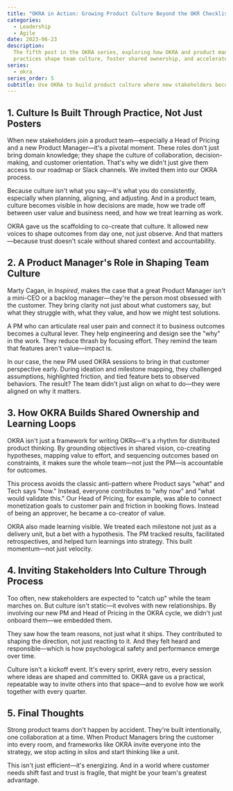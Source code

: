 ```yaml
---
title: "OKRA in Action: Growing Product Culture Beyond the OKR Checklist"
categories:
  - Leadership
  - Agile
date: 2023-06-23
description:
  The fifth post in the OKRA series, exploring how OKRA and product management
  practices shape team culture, foster shared ownership, and accelerate learning.
series:
  - okra
series_order: 5
subtitle: Use OKRA to build product culture where new stakeholders become co-creators, not just observers—fostering shared ownership and learning loops
---
```


## 1. Culture Is Built Through Practice, Not Just Posters

When new stakeholders join a product team—especially a Head of Pricing and a new Product Manager—it's a pivotal moment. These roles don't just bring domain knowledge; they shape the culture of collaboration, decision-making, and customer orientation. That's why we didn't just give them access to our roadmap or Slack channels. We invited them into our OKRA process.

Because culture isn't what you say—it's what you do consistently, especially when planning, aligning, and adjusting. And in a product team, culture becomes visible in how decisions are made, how we trade off between user value and business need, and how we treat learning as work.

OKRA gave us the scaffolding to co-create that culture. It allowed new voices to shape outcomes from day one, not just observe. And that matters—because trust doesn't scale without shared context and accountability.

## 2. A Product Manager's Role in Shaping Team Culture

Marty Cagan, in _Inspired_, makes the case that a great Product Manager isn't a mini-CEO or a backlog manager—they're the person most obsessed with the customer. They bring clarity not just about what customers say, but what they struggle with, what they value, and how we might test solutions.

A PM who can articulate real user pain and connect it to business outcomes becomes a cultural lever. They help engineering and design see the "why" in the work. They reduce thrash by focusing effort. They remind the team that features aren't value—impact is.

In our case, the new PM used OKRA sessions to bring in that customer perspective early. During ideation and milestone mapping, they challenged assumptions, highlighted friction, and tied feature bets to observed behaviors. The result? The team didn't just align on what to do—they were aligned on why it matters.

## 3. How OKRA Builds Shared Ownership and Learning Loops

OKRA isn't just a framework for writing OKRs—it's a rhythm for distributed product thinking. By grounding objectives in shared vision, co-creating hypotheses, mapping value to effort, and sequencing outcomes based on constraints, it makes sure the whole team—not just the PM—is accountable for outcomes.

This process avoids the classic anti-pattern where Product says "what" and Tech says "how." Instead, everyone contributes to "why now" and "what would validate this." Our Head of Pricing, for example, was able to connect monetization goals to customer pain and friction in booking flows. Instead of being an approver, he became a co-creator of value.

OKRA also made learning visible. We treated each milestone not just as a delivery unit, but a bet with a hypothesis. The PM tracked results, facilitated retrospectives, and helped turn learnings into strategy. This built momentum—not just velocity.

## 4. Inviting Stakeholders Into Culture Through Process

Too often, new stakeholders are expected to "catch up" while the team marches on. But culture isn't static—it evolves with new relationships. By involving our new PM and Head of Pricing in the OKRA cycle, we didn't just onboard them—we embedded them.

They saw how the team reasons, not just what it ships. They contributed to shaping the direction, not just reacting to it. And they felt heard and responsible—which is how psychological safety and performance emerge over time.

Culture isn't a kickoff event. It's every sprint, every retro, every session where ideas are shaped and committed to. OKRA gave us a practical, repeatable way to invite others into that space—and to evolve how we work together with every quarter.

## 5. Final Thoughts

Strong product teams don't happen by accident. They're built intentionally, one collaboration at a time. When Product Managers bring the customer into every room, and frameworks like OKRA invite everyone into the strategy, we stop acting in silos and start thinking like a unit.

This isn't just efficient—it's energizing. And in a world where customer needs shift fast and trust is fragile, that might be your team's greatest advantage.

